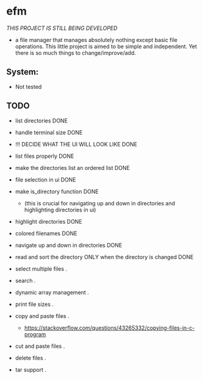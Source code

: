 # efm

*THIS PROJECT IS STILL BEING DEVELOPED*

- a file manager that manages absolutely nothing except basic file operations.
This little project is aimed to be simple and independent. Yet there is so much
things to change/improve/add.


## System:
- Not tested


## TODO

- list directories			DONE

- handle terminal size			DONE

- !!! DECIDE WHAT THE UI WILL LOOK LIKE	DONE

- list files properly			DONE 

- make the directories list an ordered list	DONE

- file selection in ui			DONE

- make is_directory function		DONE
	- (this is crucial for navigating
	up and down in directories and
	highlighting directories in ui)

- highlight directories			DONE

- colored filenames			DONE

- navigate up and down in directories	DONE

- read and sort the directory ONLY
  when the directory is changed		DONE

- select multiple files			.

- search					.

- dynamic array management		.

- print file sizes			.

- copy and paste files			.
  - https://stackoverflow.com/questions/43265332/copying-files-in-c-program

- cut and paste files			.

- delete files				.

- tar support				.

